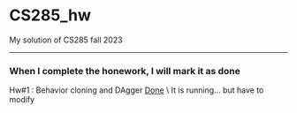 # CS285_hw
My solution of CS285 fall 2023

---

### When I complete the honework, I will mark it as done

Hw#1 : Behavior cloning and DAgger [Done](https://github.com/mjkim001130/CS285_hw/tree/main/hw1) \\
        It is running... but have to modify
